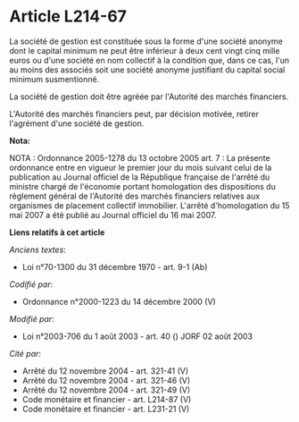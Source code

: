 # Article L214-67

La société de gestion est constituée sous la forme d'une société anonyme dont le capital minimum ne peut être inférieur à
deux cent vingt cinq mille euros ou d'une société en nom collectif à la condition que, dans ce cas, l'un au moins des
associés soit une société anonyme justifiant du capital social minimum susmentionné.

La société de gestion doit être agréée par l'Autorité des marchés financiers.

L'Autorité des marchés financiers peut, par décision motivée, retirer l'agrément d'une société de gestion.

**Nota:**

NOTA : Ordonnance 2005-1278 du 13 octobre 2005 art. 7 : La présente ordonnance entre en vigueur le premier jour du mois
suivant celui de la publication au Journal officiel de la République française de l'arrêté du ministre chargé de l'économie
portant homologation des dispositions du règlement général de l'Autorité des marchés financiers relatives aux organismes de
placement collectif immobilier. L'arrêté d'homologation du 15 mai 2007 a été publié au Journal officiel du 16 mai 2007.

**Liens relatifs à cet article**

_Anciens textes_:

  - Loi n°70-1300 du 31 décembre 1970 - art. 9-1 (Ab)

_Codifié par_:

  - Ordonnance n°2000-1223 du 14 décembre 2000 (V)

_Modifié par_:

  - Loi n°2003-706 du 1 août 2003 - art. 40 () JORF 02 août 2003

_Cité par_:

  - Arrêté du 12 novembre 2004 - art. 321-41 (V)
  - Arrêté du 12 novembre 2004 - art. 321-46 (V)
  - Arrêté du 12 novembre 2004 - art. 321-49 (V)
  - Code monétaire et financier - art. L214-87 (V)
  - Code monétaire et financier - art. L231-21 (V)
